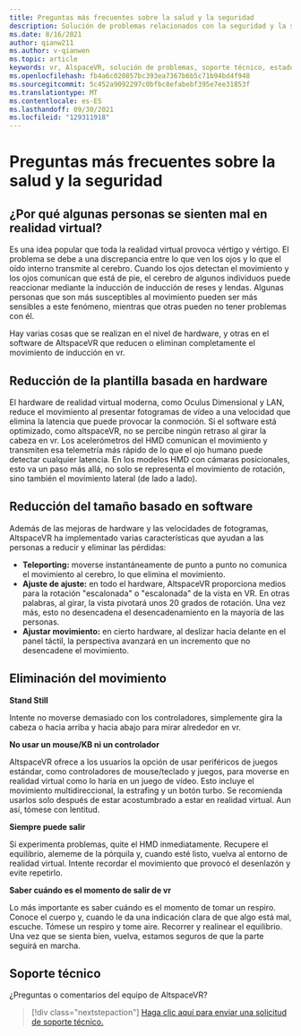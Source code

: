 ```yaml
---
title: Preguntas más frecuentes sobre la salud y la seguridad
description: Solución de problemas relacionados con la seguridad y la salud.
ms.date: 8/16/2021
author: qianw211
ms.author: v-qianwen
ms.topic: article
keywords: vr, AlspaceVR, solución de problemas, soporte técnico, estado, seguridad, reducción de la vr
ms.openlocfilehash: fb4a6c020857bc393ea7367b6b5c71b94bd4f948
ms.sourcegitcommit: 5c452a9092297c0bfbc8efabebf395e7ee31853f
ms.translationtype: MT
ms.contentlocale: es-ES
ms.lasthandoff: 09/30/2021
ms.locfileid: "129311918"
---
```

# <a name="frequently-asked-questions-on-health-and-safety"></a>Preguntas más frecuentes sobre la salud y la seguridad

## <a name="why-do-some-people-feel-ill-in-vr"></a>¿Por qué algunas personas se sienten mal en realidad virtual?

Es una idea popular que toda la realidad virtual provoca vértigo y vértigo. El problema se debe a una discrepancia entre lo que ven los ojos y lo que el oído interno transmite al cerebro. Cuando los ojos detectan el movimiento y los ojos comunican que está de pie, el cerebro de algunos individuos puede reaccionar mediante la inducción de inducción de reses y lendas. Algunas personas que son más susceptibles al movimiento pueden ser más sensibles a este fenómeno, mientras que otras pueden no tener problemas con él. 

Hay varias cosas que se realizan en el nivel de hardware, y otras en el software de AltspaceVR que reducen o eliminan completamente el movimiento de inducción en vr.

## <a name="hardware-based-nausea-reduction"></a>Reducción de la plantilla basada en hardware

El hardware de realidad virtual moderna, como Oculus Dimensional y LAN, reduce el movimiento al presentar fotogramas de vídeo a una velocidad que elimina la latencia que puede provocar la conmoción. Si el software está optimizado, como altspaceVR, no se percibe ningún retraso al girar la cabeza en vr. Los acelerómetros del HMD comunican el movimiento y transmiten esa telemetría más rápido de lo que el ojo humano puede detectar cualquier latencia. En los modelos HMD con cámaras posicionales, esto va un paso más allá, no solo se representa el movimiento de rotación, sino también el movimiento lateral (de lado a lado).

## <a name="software-based-nausea-reduction"></a>Reducción del tamaño basado en software

Además de las mejoras de hardware y las velocidades de fotogramas, AltspaceVR ha implementado varias características que ayudan a las personas a reducir y eliminar las pérdidas:

* **Teleporting:** moverse instantáneamente de punto a punto no comunica el movimiento al cerebro, lo que elimina el movimiento.
* **Ajuste de ajuste:** en todo el hardware, AltspaceVR proporciona medios para la rotación "escalonada" o "escalonada" de la vista en VR. En otras palabras, al girar, la vista pivotará unos 20 grados de rotación. Una vez más, esto no desencadena el desencadenamiento en la mayoría de las personas.
* **Ajustar movimiento:** en cierto hardware, al deslizar hacia delante en el panel táctil, la perspectiva avanzará en un incremento que no desencadene el movimiento. 
 
## <a name="how-to-eliminate-motion-sickness"></a>Eliminación del movimiento

**Stand Still**

Intente no moverse demasiado con los controladores, simplemente gira la cabeza o hacia arriba y hacia abajo para mirar alrededor en vr.

**No usar un mouse/KB ni un controlador**

AltspaceVR ofrece a los usuarios la opción de usar periféricos de juegos estándar, como controladores de mouse/teclado y juegos, para moverse en realidad virtual como lo haría en un juego de vídeo. Esto incluye el movimiento multidireccional, la estrafing y un botón turbo. Se recomienda usarlos solo después de estar acostumbrado a estar en realidad virtual. Aun así, tómese con lentitud.

**Siempre puede salir**

Si experimenta problemas, quite el HMD inmediatamente. Recupere el equilibrio, alememe de la pórquila y, cuando esté listo, vuelva al entorno de realidad virtual. Intente recordar el movimiento que provocó el desenlazón y evite repetirlo.

**Saber cuándo es el momento de salir de vr**

Lo más importante es saber cuándo es el momento de tomar un respiro. Conoce el cuerpo y, cuando le da una indicación clara de que algo está mal, escuche. Tómese un respiro y tome aire. Recorrer y realinear el equilibrio. Una vez que se sienta bien, vuelva, estamos seguros de que la parte seguirá en marcha.

## <a name="support"></a>Soporte técnico

¿Preguntas o comentarios del equipo de AltspaceVR? 

> [!div class="nextstepaction"]
> [Haga clic aquí para enviar una solicitud de soporte técnico.](https://help.altvr.com/hc/requests/new)